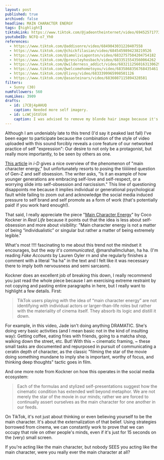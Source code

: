 ```yaml
---
layout: post
published: true
archived: false
headline: MAIN CHARACTER ENERGY
tags: [highlight]
tiktokLink: https://www.tiktok.com/@jadeontheinternet/video/6945257177384865029
youtubeID: NCFQ-o7_Yh0
references:
  - https://www.tiktok.com/@addisonre/video/6849043031220407558
  - https://www.tiktok.com/@chickfilasian/video/6845459894238219526
  - https://www.tiktok.com/@iamoliviaponton/video/6832757504204754182
  - https://www.tiktok.com/@pressleyhosbach/video/6833515543560064262
  - https://www.tiktok.com/@wilderness_addict/video/6832112560163130629
  - https://www.tiktok.com/@welcomehometoyou/video/6835868356768435461
  - https://www.tiktok.com/@livvy/video/6833399965998501126
  - https://www.tiktok.com/@asasteinars/video/6836087115894328581
filters:
  - Sunny (30)
numFollowers: 560
numLikes: 3909
drafts: 
  - id: i7CBj4pAHUQ
    caption: Needed more self imagery.
  - id: LcWCjGtUlU4
    caption: I was advised to remove my blonde hair image because it's inconsistent.
---
```


Although I am undeniably late to this trend (I'd say it peaked last fall) I've been eager to participate because the combination of the style of video uploaded with this sound forcibly reveals a core feature of our networked practice of self "expression": Our desire to not only be a protagonist, but really more importantly, to be seen by others as one.

[This article](https://i-d.vice.com/en_uk/article/akzby4/tiktok-is-teaching-gen-z-what-it-really-means-to-be-the-main-character) in *i-D* gives a nice overview of the phenomenon of "main character energy," but unfortunately resorts to posing the tiiiiiired question of Gen-Z and self obsession. The writer asks, "Is it an example of how younger generations are embracing self-love and self-respect, or a worrying slide into self-obsession and narcissism." This line of questioning disappoints me because it implies individual or generational psychological fault while failing to zoom out and acknowledge the social media induced pressure to self brand and self promote as a form of work (that's potentially paid! if you work hard enough!).

That said, I really appreciate the piece "[Main Character Energy](https://reallifemag.com/main-character-energy/)" by Coco Kockner in *Real Life* because it points out that the idea is less about self-obsession and more about visibility: "Main character energy is not a matter of being “individualistic” or singular but rather a matter of being extremely legible."

What's most !!!! fascinating to me about this trend not the mindset it encourages, but the *way it's communicated*, @marshallmcluhan, ha ha. (I'm reading *Fake Accounts* by Lauren Oyler rn and she regularly finishes a comment with a literal "ha ha" in the text and I felt like it was necessary there to imply both nervousness and semi sarcasm).

Kockner does an excellent job of breaking this down, I really recommend you just read the whole piece because I am exercising extreme restraint by not copying and pasting entire paragraphs in here, but I really want to highlight a few details. First: 

> TikTok users playing with the idea of “main character energy” are not identifying with individual actors or larger-than-life roles but rather with the materiality of cinema itself. They absorb its logic and distill it down.

For example, in this video, Jade isn't doing anything DRAMATIC. She's doing very basic activities (and I mean basic not in the kind of insulting way): Getting coffee, eating fries with friends, going to a matcha shop, walking down the street, etc. But! With this ~ cinematic framing, ~ these small tasks are documented and repurposed in pursuit of communicating a ceratin depth of character, as the classic "filming the star of the movie doing something mundane to imply she is important, worthy of focus, and thinking deep thoughts" tactic goes in film.  

And one more note from Kockner on how this operates in the social media ecosystem: 

> Each of the formulas and stylized self-presentations suggest how the cinematic condition has extended well beyond metaphor. We are not merely the star of the movie in our minds; rather we are forced to continually assert ourselves as the main character for one another in our feeds.

On TikTok, it's not just about thinking or even believing yourself to be the main character. It's about the externalization of that belief. Using strategies borrowed from cinema, we can constantly work to prove that we can occupy that role on other people's minds, even if it's just for 15 seconds on the (very) small screen.

If you're acting like the main character, but nobody SEES you acting like the main character, were you really ever the main character at all?
